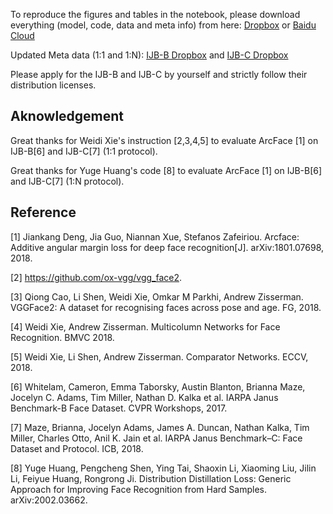 To reproduce the figures and tables in the notebook, please download everything (model, code, data and meta info) from here:
[Dropbox](https://www.dropbox.com/s/33a6haw7v79e5qe/IJB_release.tar?dl=0)
or
[Baidu Cloud](https://pan.baidu.com/s/1oer0p4_mcOrs4cfdeWfbFg)

Updated Meta data (1:1 and 1:N):
[IJB-B Dropbox](https://www.dropbox.com/s/5n2ehrsucmu7vsd/IJBB_meta.tar?dl=0) 
and
[IJB-C Dropbox](https://www.dropbox.com/s/pgju50f2gcgqkc2/IJBC_meta.tar?dl=0)

Please apply for the IJB-B and IJB-C by yourself and strictly follow their distribution licenses.

## Aknowledgement

Great thanks for Weidi Xie's instruction [2,3,4,5] to evaluate ArcFace [1] on IJB-B[6] and IJB-C[7] (1:1 protocol).

Great thanks for Yuge Huang's code [8] to evaluate ArcFace [1] on IJB-B[6] and IJB-C[7] (1:N protocol). 

## Reference

[1] Jiankang Deng, Jia Guo, Niannan Xue, Stefanos Zafeiriou. Arcface: Additive angular margin loss for deep face recognition[J]. arXiv:1801.07698, 2018.

[2] https://github.com/ox-vgg/vgg_face2.

[3] Qiong Cao, Li Shen, Weidi Xie, Omkar M Parkhi, Andrew Zisserman. VGGFace2: A dataset for recognising faces across pose and age. FG, 2018.

[4] Weidi Xie, Andrew Zisserman. Multicolumn Networks for Face Recognition. BMVC 2018.

[5] Weidi Xie, Li Shen, Andrew Zisserman. Comparator Networks. ECCV, 2018.

[6] Whitelam, Cameron, Emma Taborsky, Austin Blanton, Brianna Maze, Jocelyn C. Adams, Tim Miller, Nathan D. Kalka et al. IARPA Janus Benchmark-B Face Dataset. CVPR Workshops, 2017.

[7] Maze, Brianna, Jocelyn Adams, James A. Duncan, Nathan Kalka, Tim Miller, Charles Otto, Anil K. Jain et al. IARPA Janus Benchmark–C: Face Dataset and Protocol. ICB, 2018.

[8] Yuge Huang, Pengcheng Shen, Ying Tai, Shaoxin Li, Xiaoming Liu, Jilin Li, Feiyue Huang, Rongrong Ji. Distribution Distillation Loss: Generic Approach for Improving Face Recognition from Hard Samples. arXiv:2002.03662.

